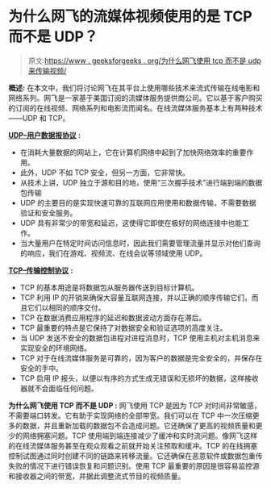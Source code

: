 # 为什么网飞的流媒体视频使用的是 TCP 而不是 UDP？

> 原文:[https://www . geeksforgeeks . org/为什么网飞使用 tcp 而不是 udp 来传输视频/](https://www.geeksforgeeks.org/why-does-netflix-use-tcp-but-not-udp-for-streaming-video/)

**概述:**
在本文中，我们将讨论网飞在其平台上使用哪些技术来流式传输在线电影和网络系列。网飞是一家基于美国订阅的流媒体服务提供商公司。它以基于客户购买的订阅的在线视频、网络系列和电影流而闻名。在线流媒体服务基本上有两种技术——UDP 和 TCP。

[**UDP–用户数据报协议**](https://www.geeksforgeeks.org/user-datagram-protocol-udp/) **:**

*   在消耗大量数据的网站上，它在计算机网络中起到了加快网络效率的重要作用。
*   此外，UDP 不如 TCP 安全，但另一方面，它非常快。
*   从技术上讲，UDP 独立于源和目的地，使用“三次握手技术”进行端到端的数据包传输
*   UDP 的主要目的是实现快速可靠的互联网应用使用和数据传输，不需要数据验证和安全服务。
*   UDP 具有非常少的带宽和延迟，这使得它即使在极好的网络连接中也能工作。
*   当大量用户在特定时间访问信息时，因此我们需要管理流量并显示对他们查询的响应，我们在游戏、视频流、在线会议等领域使用 UDP。

[**TCP–传输控制协议**](https://www.geeksforgeeks.org/services-and-segment-structure-in-tcp/) **:**

*   TCP 的基本用途是将数据包从服务器传送到目标计算机。
*   TCP 利用 IP 的开销来确保大容量互联网连接，并以正确的顺序传输它们，而且它们以相同的顺序交付。
*   TCP 在数据消费应用程序的延迟和数据波动方面存在滞后。
*   TCP 最重要的特点是它保持了对数据安全和验证选项的高度关注。
*   当 UDP 发送不安全的数据包进程对进程消息时，TCP 使用主机对主机消息来实现安全的环境网络。
*   TCP 对于在线流媒体服务是可靠的，因为客户的数据是完全安全的，并保存在安全的手中。
*   TCP 启用 IP 报头，以便以有序的方式生成无错误和无损坏的数据，这样接收器就不会面临任何问题。

**为什么网飞使用 TCP 而不是 UDP :**
网飞使用 TCP 是因为 TCP 对时间非常敏感，不需要端口转发。它有助于实现网络的全部带宽。我们可以在 TCP 中一次压缩更多的数据，并且重新加载的数据包不会造成问题。它还确保了更高的视频质量和更少的网络拥塞问题。TCP 使用端到端连接减少了缓冲和实时流问题。像网飞这样的在线流媒体服务甚至在观众观看之前就开始关注预取和缓冲。TCP 的在线拥塞控制试图通过同时创建不同的链路来转移流量。它还确保在恶意软件或数据包重传失败的情况下进行错误恢复和问题识别。使用 TCP 最重要的原因是很容易监控源和接收器之间的带宽，并据此调整流式节目的视频质量。
